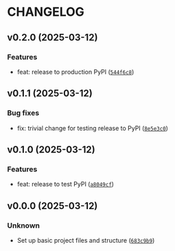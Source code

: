 
# CHANGELOG



## v0.2.0 (2025-03-12)


### Features

* feat: release to production PyPI ([`544f6c8`](https://github.com/clnsmth/geoenv/commit/544f6c85125862edc02d1ed3a1455680fdbfddd8)) 

## v0.1.1 (2025-03-12)


### Bug fixes

* fix: trivial change for testing release to PyPI ([`8e5e3c0`](https://github.com/clnsmth/geoenv/commit/8e5e3c09123051b86b90d348feaf5347a48bf7a2)) 

## v0.1.0 (2025-03-12)


### Features

* feat: release to test PyPI ([`a8049cf`](https://github.com/clnsmth/geoenv/commit/a8049cfbed69c769f6fb8697dbf191af8264db98)) 

## v0.0.0 (2025-03-12)


### Unknown

* Set up basic project files and structure ([`683c9b9`](https://github.com/clnsmth/geoenv/commit/683c9b9a6b3bbbf7021ed63852536e8caed93703))
